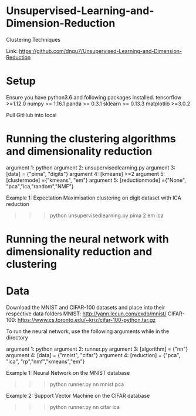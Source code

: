 # Unsupervised-Learning-and-Dimension-Reduction
Clustering Techniques

Link: https://github.com/dngu7/Unsupervised-Learning-and-Dimension-Reduction

# Setup
Ensure you have python3.6 and following packages installed.
tensorflow >=1.12.0
numpy >= 1.16.1
panda >= 0.3.1
sklearn >= 0.13.3
matplotlib >=3.0.2

Pull GitHub into local 

# Running the clustering algorithms and dimensionality reduction

argument 1: python
argument 2: unsupervisedlearning.py
argument 3: [data] = {"pima", "digits"}
argument 4: [kmeans] >=2
argument 5: [clustermode] ={"kmeans", "em"}
argument 5: [reductionmode] ={"None", "pca","ica,"random","NMF"}

Example 1: Expectation Maximisation clustering on digit dataset with ICA reduction
>>> python unsupervisedlearning.py pima 2 em ica


# Running the neural network with dimensionality reduction and clustering

# Data
Download the MNIST and CIFAR-100 datasets and place into their respective data folders
MNIST: http://yann.lecun.com/exdb/mnist/
CIFAR-100: https://www.cs.toronto.edu/~kriz/cifar-100-python.tar.gz

To run the neural network, use the following arguments while in the directory

argument 1: python
argument 2: runner.py
argument 3: [algorithm] = {"nn"}
argument 4: [data] = {"mnist", "cifar"}
argument 4: [reduction] = {"pca", "ica", "rp","nmf","kmeans","em"}

Example 1: Neural Network on the MNIST database
>>> python runner.py nn mnist pca

Example 2: Support Vector Machine on the CIFAR database
>>> python runner.py nn cifar ica

